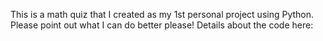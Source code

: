 This is a math quiz that I created as my 1st personal project using Python. Please point out what I can do better please! Details about the code here: 


